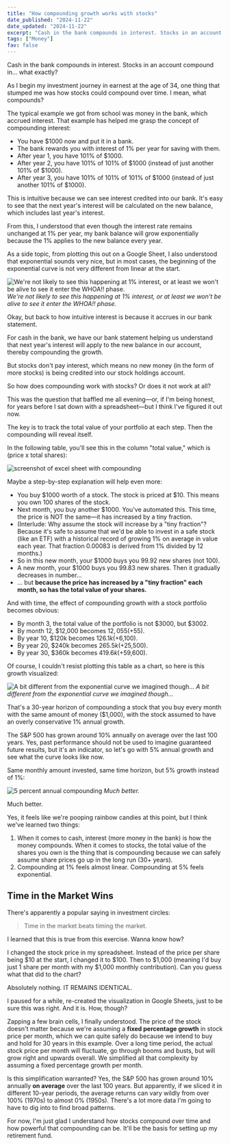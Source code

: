 ```yaml
---
title: "How compounding growth works with stocks"
date_published: "2024-11-22"
date_updated: "2024-11-22"
excerpt: "Cash in the bank compounds in interest. Stocks in an account compounds in... what exactly?"
tags: ["Money"]
fav: false
---
```


Cash in the bank compounds in interest. Stocks in an account compound in... what exactly?

As I begin my investment journey in earnest at the age of 34, one thing that stumped me was how stocks could compound over time. I mean, what compounds?

The typical example we got from school was money in the bank, which accrued interest. That example has helped me grasp the concept of compounding interest:

- You have $1000 now and put it in a bank.
- The bank rewards you with interest of 1% per year for saving with them.
- After year 1, you have 101% of $1000.
- After year 2, you have 101% of 101% of $1000 (instead of just another 101% of $1000).
- After year 3, you have 101% of 101% of 101% of $1000 (instead of just another 101% of $1000).

This is intuitive because we can see interest credited into our bank. It's easy to see that the next year's interest will be calculated on the new balance, which includes last year's interest.

From this, I understood that even though the interest rate remains unchanged at 1% per year, my bank balance will grow exponentially because the 1% applies to the new balance every year.

As a side topic, from plotting this out on a Google Sheet, I also understood that exponential sounds very nice, but in most cases, the beginning of the exponential curve is not very different from linear at the start.

![We're not likely to see this happening at 1% interest, or at least we won't be alive to see it enter the WHOA!! phase.](./images/exponential-curve.png)
_We're not likely to see this happening at 1% interest, or at least we won't be alive to see it enter the WHOA!! phase._

Okay, but back to how intuitive interest is because it accrues in our bank statement.

For cash in the bank, we have our bank statement helping us understand that next year's interest will apply to the new balance in our account, thereby compounding the growth.

But stocks don't pay interest, which means no new money (in the form of more stocks) is being credited into our stock holdings account.

So how does compounding work with stocks? Or does it not work at all?

This was the question that baffled me all evening—or, if I'm being honest, for years before I sat down with a spreadsheet—but I think I've figured it out now.

The key is to track the total value of your portfolio at each step. Then the compounding will reveal itself.

In the following table, you'll see this in the column "total value," which is (price x total shares):

![screenshot of excel sheet with compounding](./images/stocks-compounding.png)

Maybe a step-by-step explanation will help even more:

- You buy $1000 worth of a stock. The stock is priced at $10. This means you own 100 shares of the stock.
- Next month, you buy another $1000. You've automated this. This time, the price is NOT the same—it has increased by a tiny fraction.
- (Interlude: Why assume the stock will increase by a "tiny fraction"? Because it's safe to assume that we'd be able to invest in a safe stock (like an ETF) with a historical record of growing 1% on average in value each year. That fraction 0.00083 is derived from 1% divided by 12 months.)
- So in this new month, your $1000 buys you 99.92 new shares (not 100).
- A new month, your $1000 buys you 99.83 new shares. Then it gradually decreases in number...
- ... but **because the price has increased by a "tiny fraction" each month, so has the total value of your shares.**

And with time, the effect of compounding growth with a stock portfolio becomes obvious:

- By month 3, the total value of the portfolio is not $3000, but $3002.
- By month 12, $12,000 becomes $12,055 (+$55).
- By year 10, $120k becomes $126.1k (+$6,100).
- By year 20, $240k becomes $265.5k (+$25,500).
- By year 30, $360k becomes $419.6k (+$59,600).

Of course, I couldn't resist plotting this table as a chart, so here is this growth visualized:

![A bit different from the exponential curve we imagined though...](./images/stocks-compounding-graph.png)
_A bit different from the exponential curve we imagined though..._

That's a 30-year horizon of compounding a stock that you buy every month with the same amount of money ($1,000), with the stock assumed to have an overly conservative 1% annual growth.

The S&P 500 has grown around 10% annually on average over the last 100 years. Yes, past performance should not be used to imagine guaranteed future results, but it's an indicator, so let's go with 5% annual growth and see what the curve looks like now.

Same monthly amount invested, same time horizon, but 5% growth instead of 1%:

![5 percent annual compounding](./images/compounding-5-percent.png)
_Much better._

Much better.

Yes, it feels like we're pooping rainbow candies at this point, but I think we've learned two things:

1. When it comes to cash, interest (more money in the bank) is how the money compounds. When it comes to stocks, the total value of the shares you own is the thing that is compounding because we can safely assume share prices go up in the long run (30+ years).
2. Compounding at 1% feels almost linear. Compounding at 5% feels exponential.

## Time in the Market Wins

There's apparently a popular saying in investment circles:

> Time in the market beats timing the market.

I learned that this is true from this exercise. Wanna know how?

I changed the stock price in my spreadsheet. Instead of the price per share being $10 at the start, I changed it to $100. Then to $1,000 (meaning I'd buy just 1 share per month with my $1,000 monthly contribution). Can you guess what that did to the chart?

Absolutely nothing. IT REMAINS IDENTICAL.

I paused for a while, re-created the visualization in Google Sheets, just to be sure this was right. And it is. How, though?

Zapping a few brain cells, I finally understood. The price of the stock doesn't matter because we're assuming a **fixed percentage growth** in stock price per month, which we can quite safely do because we intend to buy and hold for 30 years in this example. Over a long time period, the actual stock price per month will fluctuate, go through booms and busts, but will grow right and upwards overall. We simplified all that complexity by assuming a fixed percentage growth per month.

Is this simplification warranted? Yes, the S&P 500 has grown around 10% annually **on average** over the last 100 years. But apparently, if we sliced it in different 10-year periods, the average returns can vary wildly from over 100% (1970s) to almost 0% (1950s). There's a lot more data I'm going to have to dig into to find broad patterns.

For now, I'm just glad I understand how stocks compound over time and how powerful that compounding can be. It'll be the basis for setting up my retirement fund.
